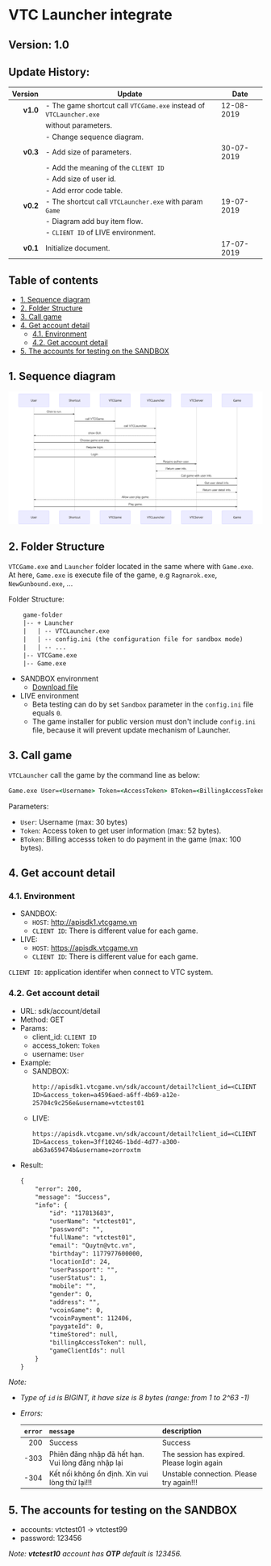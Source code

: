 # **VTC Launcher integrate**

## **Version: 1.0**
## **Update History**:

| Version   | Update                                                              | Date        |
|----------:|---------------------------------------------------------------------|-------------|
| **v1.0**  | - The game shortcut call `VTCGame.exe` instead of `VTCLauncher.exe` | 12-08-2019  |
|           | without parameters.                                                 |             |
|           | - Change sequence diagram.                                          |             |
| **v0.3**  | - Add size of parameters.                                           | 30-07-2019  |
|           | - Add the meaning of the `CLIENT ID`                                |             |
|           | - Add size of user id.                                              |             |
|           | - Add error code table.                                             |             |
| **v0.2**  | - The shortcut call `VTCLauncher.exe` with param `Game`             | 19-07-2019  |
|           | - Diagram add buy item flow.                                        |             |
|           | - `CLIENT ID` of LIVE environment.                                  |             |
| **v0.1**  | Initialize document.                                                | 17-07-2019  |

## **Table of contents**
* [1. Sequence diagram](#1-Sequence-diagram)
* [2. Folder Structure](#2-Folder-Structure)
* [3. Call game](#3-Call-game)
* [4. Get account detail](#4-Get-account-detail)
	* [4.1. Environment](#41-Environment)
	* [4.2. Get account detail](#42-Get-account-detail)
* [5. The accounts for testing on the SANDBOX](#5-The-accounts-for-testing-on-the-SANDBOX)

## **1. Sequence diagram**

![](./sequence-diagram.svg)

## **2. Folder Structure**

`VTCGame.exe` and `Launcher` folder located in the same where with `Game.exe`. At here, `Game.exe` is execute file of the game, e.g `Ragnarok.exe`, `NewGunbound.exe`, ...

Folder Structure:

```
    game-folder
    |-- + Launcher
    |   | -- VTCLauncher.exe
    |   | -- config.ini (the configuration file for sandbox mode)
    |   | -- ...
    |-- VTCGame.exe
    |-- Game.exe
```

* SANDBOX environment
	* [Download file](./sandbox/Sandbox.zip)
* LIVE environment
	* Beta testing can do by set `Sandbox` parameter in the `config.ini` file equals `0`.
	* The game installer for public version must don't include `config.ini` file, because it will prevent update mechanism of Launcher.

## **3. Call game**

`VTCLauncher` call the game by the command line as below:
```cmd
Game.exe User=<Username> Token=<AccessToken> BToken=<BillingAccessToken>
```

Parameters:  
* `User`: Username (max: 30 bytes)
* `Token`: Access token to get user information (max: 52 bytes).
* `BToken`: Billing accesss token to do payment in the game (max: 100 bytes).

## **4. Get account detail**

### **4.1. Environment**

* SANDBOX: 
	* `HOST`: http://apisdk1.vtcgame.vn
	* `CLIENT ID`: There is different value for each game.  
* LIVE: 
	* `HOST`: https://apisdk.vtcgame.vn
	* `CLIENT ID`: There is different value for each game.

`CLIENT ID`: application identifer when connect to VTC system.

### **4.2. Get account detail**

* URL: sdk/account/detail
* Method: GET
* Params:
	- client_id: `CLIENT ID`
	- access_token: `Token`
	- username: `User`
* Example:
	* SANDBOX:
		```http
		http://apisdk1.vtcgame.vn/sdk/account/detail?client_id=<CLIENT ID>&access_token=a4596aed-a6ff-4b69-a12e-25704c9c256e&username=vtctest01
		```
	* LIVE:
		```http
		https://apisdk.vtcgame.vn/sdk/account/detail?client_id=<CLIENT ID>&access_token=3ff10246-1bdd-4d77-a300-ab63a659474b&username=zorroxtm
		```
* Result:
	```
	{
		"error": 200,
		"message": "Success",
		"info": {
			"id": "117813683",
			"userName": "vtctest01",
			"password": "",
			"fullName": "vtctest01",
			"email": "Quytn@vtc.vn",
			"birthday": 1177977600000,
			"locationId": 24,
			"userPassport": "",
			"userStatus": 1,
			"mobile": "",
			"gender": 0,
			"address": "",
			"vcoinGame": 0,
			"vcoinPayment": 112406,
			"paygateId": 0,
			"timeStored": null,
			"billingAccessToken": null,
			"gameClientIds": null
		}
	}
	```

_Note:_
* _Type of `id` is BIGINT, it have size is 8 bytes (range: from 1 to 2^63 -1)_
* _Errors:_

	| `error` | `message`                                        | description                                 |
	|------:|----------------------------------------------------|---------------------------------------------|
	| 200   | Success                                            | Success                                     |
	| -303  | Phiên đăng nhập đã hết hạn. Vui lòng đăng nhập lại | The session has expired. Please login again |
	| -304  | Kết nối không ổn định. Xin vui lòng thử lại!!!     | Unstable connection. Please try again!!!    |

## **5. The accounts for testing on the SANDBOX**

* accounts: vtctest01 -> vtctest99
* password: 123456

*Note: **vtctest10** account has **OTP** default is 123456.*